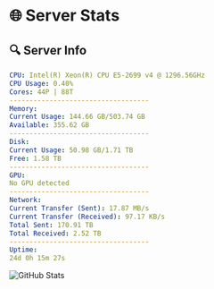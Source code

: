 # 🌐 Server Stats
## 🔍 Server Info
```yaml
CPU: Intel(R) Xeon(R) CPU E5-2699 v4 @ 1296.56GHz
CPU Usage: 0.40%
Cores: 44P | 88T
-----------------------------------
Memory:
Current Usage: 144.66 GB/503.74 GB
Available: 355.62 GB
-----------------------------------
Disk:
Current Usage: 50.98 GB/1.71 TB
Free: 1.58 TB
-----------------------------------
GPU:
No GPU detected
-----------------------------------
Network:
Current Transfer (Sent): 17.87 MB/s
Current Transfer (Received): 97.17 KB/s
Total Sent: 170.91 TB
Total Received: 2.52 TB
-----------------------------------
Uptime:
24d 0h 15m 27s
```
![GitHub Stats](https://img.shields.io/badge/Updated-2025-03-03_22:58:45-blue)